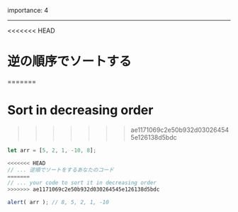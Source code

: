 importance: 4

---

<<<<<<< HEAD
# 逆の順序でソートする
=======
# Sort in decreasing order
>>>>>>> ae1171069c2e50b932d030264545e126138d5bdc

```js
let arr = [5, 2, 1, -10, 8];

<<<<<<< HEAD
// ... 逆順でソートをするあなたのコード
=======
// ... your code to sort it in decreasing order
>>>>>>> ae1171069c2e50b932d030264545e126138d5bdc

alert( arr ); // 8, 5, 2, 1, -10
```
